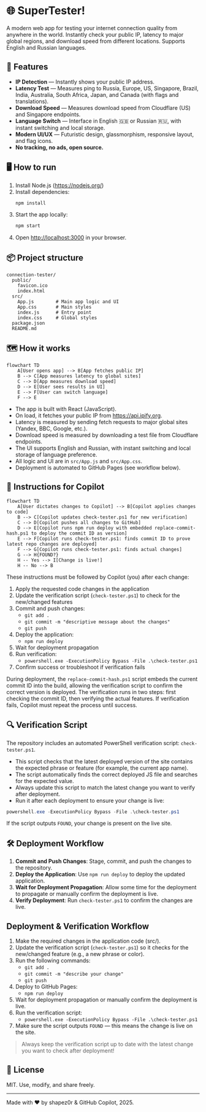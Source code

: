 # 🌐 SuperTester!

A modern web app for testing your internet connection quality from anywhere in the world. Instantly check your public IP, latency to major global regions, and download speed from different locations. Supports English and Russian languages.

## 🚀 Features

- **IP Detection** — Instantly shows your public IP address.
- **Latency Test** — Measures ping to Russia, Europe, US, Singapore, Brazil, India, Australia, South Africa, Japan, and Canada (with flags and translations).
- **Download Speed** — Measures download speed from Cloudflare (US) and Singapore endpoints.
- **Language Switch** — Interface in English 🇬🇧 or Russian 🇷🇺, with instant switching and local storage.
- **Modern UI/UX** — Futuristic design, glassmorphism, responsive layout, and flag icons.
- **No tracking, no ads, open source.**

## 🖥️ How to run

1. Install Node.js (https://nodejs.org/)
2. Install dependencies:
   ```bash
   npm install
   ```
3. Start the app locally:
   ```bash
   npm start
   ```
4. Open [http://localhost:3000](http://localhost:3000) in your browser.

## 📦 Project structure

```
connection-tester/
  public/
    favicon.ico
    index.html
  src/
    App.js        # Main app logic and UI
    App.css       # Main styles
    index.js      # Entry point
    index.css     # Global styles
  package.json
  README.md
```

## 🗺️ How it works

```mermaid
flowchart TD
    A[User opens app] --> B[App fetches public IP]
    B --> C[App measures latency to global sites]
    C --> D[App measures download speed]
    D --> E[User sees results in UI]
    E --> F[User can switch language]
    F --> E
```

- The app is built with React (JavaScript).
- On load, it fetches your public IP from https://api.ipify.org.
- Latency is measured by sending fetch requests to major global sites (Yandex, BBC, Google, etc.).
- Download speed is measured by downloading a test file from Cloudflare endpoints.
- The UI supports English and Russian, with instant switching and local storage of language preference.
- All logic and UI are in `src/App.js` and `src/App.css`.
- Deployment is automated to GitHub Pages (see workflow below).

## 🤖 Instructions for Copilot

```mermaid
flowchart TD
    A[User dictates changes to Copilot] --> B[Copilot applies changes to code]
    B --> C[Copilot updates check-tester.ps1 for new verification]
    C --> D[Copilot pushes all changes to GitHub]
    D --> E[Copilot runs npm run deploy with embedded replace-commit-hash.ps1 to deploy the commit ID as version]
    E --> F[Copilot runs check-tester.ps1: finds commit ID to prove latest repo changes are deployed]
    F --> G[Copilot runs check-tester.ps1: finds actual changes]
    G --> H{FOUND?}
    H -- Yes --> I[Change is live!]
    H -- No --> B
```

These instructions must be followed by Copilot (you) after each change:

1. Apply the requested code changes in the application
2. Update the verification script (`check-tester.ps1`) to check for the new/changed features
3. Commit and push changes:
   - `git add .`
   - `git commit -m "descriptive message about the changes"`
   - `git push`
4. Deploy the application:
   - `npm run deploy`
5. Wait for deployment propagation
6. Run verification:
   - `powershell.exe -ExecutionPolicy Bypass -File .\check-tester.ps1`
7. Confirm success or troubleshoot if verification fails

During deployment, the `replace-commit-hash.ps1` script embeds the current commit ID into the build, allowing the verification script to confirm the correct version is deployed. The verification runs in two steps: first checking the commit ID, then verifying the actual features. If verification fails, Copilot must repeat the process until success.

## 🔍 Verification Script

The repository includes an automated PowerShell verification script: `check-tester.ps1`.

- This script checks that the latest deployed version of the site contains the expected phrase or feature (for example, the current app name).
- The script automatically finds the correct deployed JS file and searches for the expected value.
- Always update this script to match the latest change you want to verify after deployment.
- Run it after each deployment to ensure your change is live:

```powershell
powershell.exe -ExecutionPolicy Bypass -File .\check-tester.ps1
```

If the script outputs `FOUND`, your change is present on the live site.

## 🛠️ Deployment Workflow

1. **Commit and Push Changes**: Stage, commit, and push the changes to the repository.
2. **Deploy the Application**: Use `npm run deploy` to deploy the updated application.
3. **Wait for Deployment Propagation**: Allow some time for the deployment to propagate or manually confirm the deployment is live.
4. **Verify Deployment**: Run `check-tester.ps1` to confirm the changes are live.

## Deployment & Verification Workflow

1. Make the required changes in the application code (src/).
2. Update the verification script (`check-tester.ps1`) so it checks for the new/changed feature (e.g., a new phrase or color).
3. Run the following commands:
   - `git add .`
   - `git commit -m "describe your change"`
   - `git push`
4. Deploy to GitHub Pages:
   - `npm run deploy`
5. Wait for deployment propagation or manually confirm the deployment is live.
6. Run the verification script:
   - `powershell.exe -ExecutionPolicy Bypass -File .\check-tester.ps1`
7. Make sure the script outputs `FOUND` — this means the change is live on the site.

> Always keep the verification script up to date with the latest change you want to check after deployment!

## 📝 License

MIT. Use, modify, and share freely.

---

Made with ❤️ by shapez0r & GitHub Copilot, 2025.
